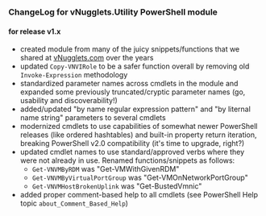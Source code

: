 ### ChangeLog for vNugglets.Utility PowerShell module

#### for release v1.x

- created module from many of the juicy snippets/functions that we shared at [vNugglets.com](http://vNugglets.com) over the years
- updated `Copy-VNVIRole` to be a safer function overall by removing old `Invoke-Expression` methodology
- standardized parameter names across cmdlets in the module and expanded some previously truncated/cryptic parameter names (go, usability and discoverability!)
- added/updated "by name regular expression pattern" and "by liternal name string" parameters to several cmdlets
- modernized cmdlets to use capabilities of somewhat newer PowerShell releases (like ordered hashtables) and built-in property return iteration, breaking PowerShell v2.0 compatibility (it's time to upgrade, right?)
- updated cmdlet names to use standard/approved verbs where they were not already in use. Renamed functions/snippets as follows:  
    - `Get-VNVMByRDM` was "Get-VMWithGivenRDM"
    - `Get-VNVMByVirtualPortGroup` was "Get-VMOnNetworkPortGroup"
    - `Get-VNVMHostBrokenUplink` was "Get-BustedVmnic"
- added proper comment-based help to all cmdlets (see PowerShell Help topic `about_Comment_Based_Help`)
